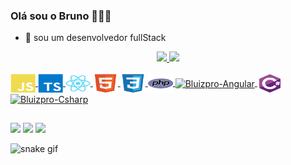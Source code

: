 ### Olá sou o Bruno 👋😎😎

- 🔭 sou um desenvolvedor fullStack


<div align="center">
  <a href="https://github.com/Bluizpro">
  <img height="180em" src="https://github-readme-stats.vercel.app/api?username=Bluizpro&show_icons=true&theme=dracula&include_all_commits=true&count_private=true"/>
  <img height="180em" src="https://github-readme-stats.vercel.app/api/top-langs/?username=Bluizpro&layout=compact&langs_count=7&theme=dracula"/>
</div>
   
  <div style="display: inline_block"><br>
  <img align="center" alt="Bluizpro-Js" height="30" width="40" src="https://raw.githubusercontent.com/devicons/devicon/master/icons/javascript/javascript-plain.svg">
  <img align="center" alt="Bluizpro-Ts" height="30" width="40" src="https://raw.githubusercontent.com/devicons/devicon/master/icons/typescript/typescript-plain.svg">
  <img align="center" alt="Bluizpro-React" height="30" width="40" src="https://raw.githubusercontent.com/devicons/devicon/master/icons/react/react-original.svg">
  <img align="center" alt="Bluizpro-HTML" height="30" width="40" src="https://raw.githubusercontent.com/devicons/devicon/master/icons/html5/html5-original.svg">
  <img align="center" alt="Bluizpro-CSS" height="30" width="40" src="https://raw.githubusercontent.com/devicons/devicon/master/icons/css3/css3-original.svg"> 
    <img align="center" alt="Bluizpro-PHP" height="30" width="40" src="https://raw.githubusercontent.com/devicons/devicon/master/icons/php/php-original.svg"> 
    <img align="center" alt="Bluizpro-Angular" height="30" width="40" src="https://cdn.jsdelivr.net/gh/devicons/devicon/icons/angularjs/angularjs-original.svg""> 
    
  <img align="center" alt="Bluizpro-Csharp" height="30" width="40" src="https://raw.githubusercontent.com/devicons/devicon/master/icons/csharp/csharp-original.svg">
    <img align="center" alt="Bluizpro-Csharp" height="30" width="40" src="https://cdn.jsdelivr.net/gh/devicons/devicon/icons/java/java-original-wordmark.svg">
  
</div>  
  
  
   ## 
  
  
<div> 
  <a href="https://www.linkedin.com/in/bruno-perez-962309190/" target="_blank"><img src="https://img.shields.io/badge/LinkedIn-0077B5?style=for-the-badge&logo=linkedin&logoColor=white" target="_blank"></a>
  <a href="https://www.instagram.com/bluizperez/" target="_blank"><img src="https://img.shields.io/badge/Instagram-E4405F?style=for-the-badge&logo=instagram&logoColor=white" target="_blank"></a>
  <a href="https://www.facebook.com/brunoluizperez/" target="_blank"><img src="https://img.shields.io/badge/Facebook-1877F2?style=for-the-badge&logo=facebook&logoColor=white" target="_blank"></a>


  ![snake gif](https://github.com/Bluizpro/Bluizpro/blob/output/github-contribution-grid-snake.svg)
    
  
  </div>
